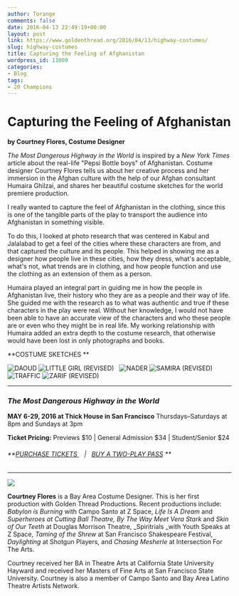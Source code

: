 ```yaml
---
author: Torange
comments: false
date: 2016-04-13 22:49:19+00:00
layout: post
link: https://www.goldenthread.org/2016/04/13/highway-costumes/
slug: highway-costumes
title: Capturing the Feeling of Afghanistan
wordpress_id: 11009
categories:
- Blog
tags:
- 20 Champions
---
```





# **Capturing the Feeling of Afghanistan**




**by Courtney Flores, Costume Designer**


_The Most Dangerous Highway in the World_ is inspired by a _New York Times_ article about the real-life "Pepsi Bottle boys" of Afghanistan. Costume designer Courtney Flores tells us about her creative process and her immersion in the Afghan culture with the help of our Afghan consultant Humaira Ghilzai, and shares her beautiful costume sketches for the world premiere production.
<!-- more -->

I really wanted to capture the feel of Afghanistan in the clothing, since this is one of the tangible parts of the play to transport the audience into Afghanistan in something visible.

To do this, I looked at photo research that was centered in Kabul and Jalalabad to get a feel of the cities where these characters are from, and that captured the culture and its people. This helped in showing me as a designer how people live in these cities, how they dress, what's acceptable, what's not, what trends are in clothing, and how people function and use the clothing as an extension of them as a person.

Humaira played an integral part in guiding me in how the people in Afghanistan live, their history who they are as a people and their way of life. She guided me with the research as to what was authentic and true if these characters in the play were real. Without her knowledge, I would not have been able to have an accurate view of the characters and who these people are or even who they might be in real life. My working relationship with Humaira added an extra depth to the costume research, that otherwise would have been lost in only photographs and books.


**COSTUME SKETCHES **


![DAOUD](https://www.goldenthread.org/wp-content/uploads/2016/04/DAOUD-766x1024.jpg) ![LITTLE GIRL (REVISED)](https://www.goldenthread.org/wp-content/uploads/2016/04/LITTLE-GIRL-REVISED-761x1024.jpg)   ![NADER](https://www.goldenthread.org/wp-content/uploads/2016/04/NADER-762x1024.jpg) ![SAMIRA (REVISED)](https://www.goldenthread.org/wp-content/uploads/2016/04/SAMIRA-REVISED-751x1024.jpg) ![TRAFFIC](https://www.goldenthread.org/wp-content/uploads/2016/04/TRAFFIC-769x1024.jpg) ![ZARIF (REVISED)](https://www.goldenthread.org/wp-content/uploads/2016/04/ZARIF-REVISED-761x1024.jpg)























































































































































































* * *






### 




### **_The Most Dangerous Highway in the World_**


**MAY 6-29, 2016 at Thick House in San Francisco**
Thursdays–Saturdays at 8pm and Sundays at 3pm

**Ticket Pricing:** Previews $10 | General Admission $34 | Student/Senior $24


###### **[PURCHASE TICKETS ](https://goldenthread.secure.force.com/ticket/#details_a0Sj0000002xMFFEA2)   |   [BUY A TWO-PLAY PASS](https://goldenthread.secure.force.com/ticket/#sections_a0Fj0000004GPmBEAW) **






* * *







![](https://www.goldenthread.org/wp-content/uploads/2016/03/Courtney.jpg)

**Courtney Flores** is a Bay Area Costume Designer. This is her first production with Golden Thread Productions. Recent productions include: _Babylon is Burning_ with Campo Santo at Z Space, _Life Is A Dream_ and _Superheroes _at Cutting Ball Theatre_, By The Way Meet Vera Stark_ and _Skin of Our Teeth_ at Douglas Morrison Theatre, _Spiritrials _with Youth Speaks at Z Space, _Taming of the Shrew_ at San Francisco Shakespeare Festival, _Daylighting_ at Shotgun Players, and _Chasing Mesherle_ at Intersection For The Arts.

Courtney received her BA in Theatre Arts at California State University Hayward and received her Masters of Fine Arts at San Francisco State University. Courtney is also a member of Campo Santo and Bay Area Latino Theatre Artists Network.
